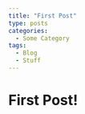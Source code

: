 ```yaml
---
title: "First Post"
type: posts
categories:
  - Some Category
tags:
  - Blog
  - Stuff
---
```


# First Post!